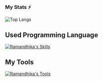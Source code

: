 ### My Stats ⚡
![Top Langs](https://github-readme-stats.vercel.app/api/top-langs/?username=ramandhika&hide=html,css,hack&layout=compact&theme=blueberry&count_private=true&hide_border=true&langs_count=10&card_width=450)

## Used Programming Language
[![Ramandhika's Skills](https://skillicons.dev/icons?i=php,laravel,js,typescript,prisma,express,nestjs,postgres,mysql,tailwind,bootstrap,go,dotnet,wordpress,java)](https://skillicons.dev)

## My Tools
[![Ramandhika's Tools](https://skillicons.dev/icons?i=vscode,visualstudio,postman,figma,git,github,stackoverflow,discord)](https://skillicons.dev)
